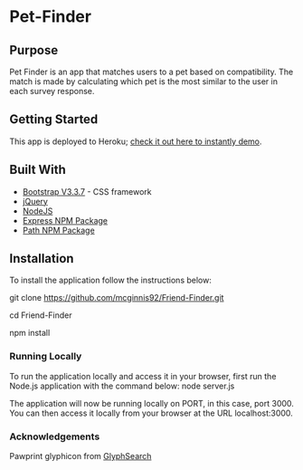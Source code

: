 # Pet-Finder
## Purpose
Pet Finder is an app that matches users to a pet based on compatibility. The match is made by calculating which pet is the most similar to the user in each survey response.

## Getting Started
This app is deployed to Heroku; [check it out here to instantly demo](https://pet-finder-mmoran.herokuapp.com/).

## Built With
* [Bootstrap V3.3.7](https://getbootstrap.com/docs/3.3/getting-started/) - CSS framework
* [jQuery](http://api.jquery.com/)
* [NodeJS](https://nodejs.org/en/)
* [Express NPM Package](https://www.npmjs.com/package/express)
* [Path NPM Package](https://www.npmjs.com/package/path)

## Installation
To install the application follow the instructions below:

git clone https://github.com/mcginnis92/Friend-Finder.git

cd Friend-Finder

npm install

### Running Locally
To run the application locally and access it in your browser, first run the Node.js application with the command below:
node server.js

The application will now be running locally on PORT, in this case, port 3000. You can then access it locally from your browser at the URL localhost:3000.

### Acknowledgements
Pawprint glyphicon from [GlyphSearch](https://glyphsearch.com/)
